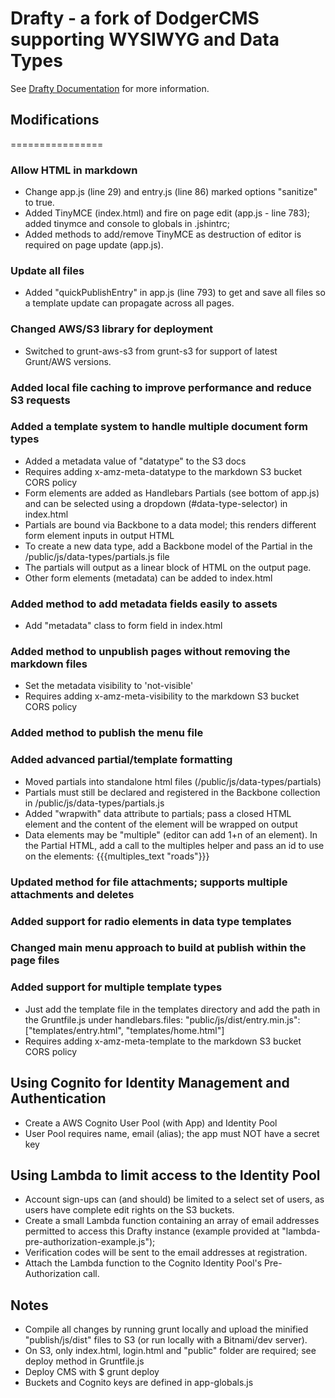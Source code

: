 # Drafty - a fork of DodgerCMS supporting WYSIWYG and Data Types
See [Drafty Documentation](http://www.draftycms.com/) for more information.

## Modifications
================

### Allow HTML in markdown
- Change app.js (line 29) and entry.js (line 86) marked options "sanitize" to true.
- Added TinyMCE (index.html) and fire on page edit (app.js - line 783); added tinymce and console to globals in .jshintrc;
- Added methods to add/remove TinyMCE as destruction of editor is required on page update (app.js).

### Update all files
- Added "quickPublishEntry" in app.js (line 793) to get and save all files so a template update can propagate across all pages.

### Changed AWS/S3 library for deployment
- Switched to grunt-aws-s3 from grunt-s3 for support of latest Grunt/AWS versions.

### Added local file caching to improve performance and reduce S3 requests

### Added a template system to handle multiple document form types
- Added a metadata value of "datatype" to the S3 docs
- Requires adding <ExposeHeader>x-amz-meta-datatype</ExposeHeader> to the markdown S3 bucket CORS policy
- Form elements are added as Handlebars Partials (see bottom of app.js) and can be selected using a dropdown (#data-type-selector) in index.html
- Partials are bound via Backbone to a data model; this renders different form element inputs in output HTML
- To create a new data type, add a Backbone model of the Partial in the /public/js/data-types/partials.js file
- The partials will output as a linear block of HTML on the output page.
- Other form elements (metadata) can be added to index.html

### Added method to add metadata fields easily to assets
- Add "metadata" class to form field in index.html

### Added method to unpublish pages without removing the markdown files
- Set the metadata visibility to 'not-visible'
- Requires adding <ExposeHeader>x-amz-meta-visibility</ExposeHeader> to the markdown S3 bucket CORS policy

### Added method to publish the menu file

### Added advanced partial/template formatting
- Moved partials into standalone html files (/public/js/data-types/partials)
- Partials must still be declared and registered in the Backbone collection in /public/js/data-types/partials.js
- Added "wrapwith" data attribute to partials; pass a closed HTML element and the content of the element will be wrapped on output
- Data elements may be "multiple" (editor can add 1+n of an element). In the Partial HTML, add a call to the multiples helper and pass an id to use on the elements: {{{multiples_text "roads"}}}

### Updated method for file attachments; supports multiple attachments and deletes

### Added support for radio elements in data type templates

### Changed main menu approach to build at publish within the page files

### Added support for multiple template types
- Just add the template file in the templates directory and add the path in the Gruntfile.js under handlebars.files: "public/js/dist/entry.min.js": ["templates/entry.html", "templates/home.html"]
- Requires adding <ExposeHeader>x-amz-meta-template</ExposeHeader> to the markdown S3 bucket CORS policy

## Using Cognito for Identity Management and Authentication
- Create a AWS Cognito User Pool (with App) and Identity Pool
- User Pool requires name, email (alias); the app must NOT have a secret key

## Using Lambda to limit access to the Identity Pool
- Account sign-ups can (and should) be limited to a select set of users, as users have complete edit rights on the S3 buckets.
- Create a small Lambda function containing an array of email addresses permitted to access this Drafty instance (example provided at "lambda-pre-authorization-example.js");
- Verification codes will be sent to the email addresses at registration.
- Attach the Lambda function to the Cognito Identity Pool's Pre-Authorization call.

Notes
----
- Compile all changes by running grunt locally and upload the minified "publish/js/dist" files to S3 (or run locally with a Bitnami/dev server).
- On S3, only index.html, login.html and "public" folder are required; see deploy method in Gruntfile.js
- Deploy CMS with $ grunt deploy
- Buckets and Cognito keys are defined in app-globals.js

